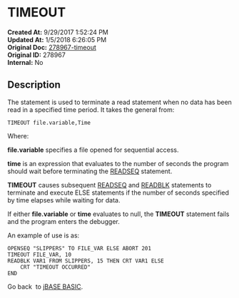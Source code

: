# TIMEOUT

**Created At:** 9/29/2017 1:52:24 PM  
**Updated At:** 1/5/2018 6:26:05 PM  
**Original Doc:** [278967-timeout](https://docs.jbase.com/36868-jbase-basic/278967-timeout)  
**Original ID:** 278967  
**Internal:** No  

## Description

The statement is used to terminate a read statement when no data has been read in a specified time period. It takes the general from:

```
TIMEOUT file.variable,Time
```

Where:

**file.variable** specifies a file opened for sequential access.

**time** is an expression that evaluates to the number of seconds the program should wait before terminating the [READSEQ](./../readseq) statement.

**TIMEOUT** causes subsequent [READSEQ](./../readseq) and [READBLK](./../readblk) statements to terminate and execute ELSE statements if the number of seconds specified by time elapses while waiting for data.

If either **file.variable** or **time** evaluates to null, the **TIMEOUT** statement fails and the program enters the debugger.

An example of use is as:

```
OPENSEQ "SLIPPERS" TO FILE_VAR ELSE ABORT 201
TIMEOUT FILE_VAR, 10
READBLK VAR1 FROM SLIPPERS, 15 THEN CRT VAR1 ELSE
    CRT "TIMEOUT OCCURRED"
END
```

Go back  to [jBASE BASIC](./../jbase-basic-programmers-reference-guide).
